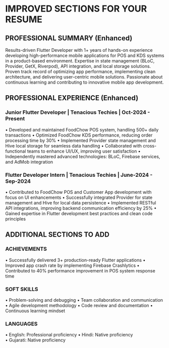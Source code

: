 # IMPROVED SECTIONS FOR YOUR RESUME

## PROFESSIONAL SUMMARY (Enhanced)
Results-driven Flutter Developer with 1+ years of hands-on experience developing high-performance mobile applications for POS and KDS systems in a product-based environment. Expertise in state management (BLoC, Provider, GetX, Riverpod), API integration, and local storage solutions. Proven track record of optimizing app performance, implementing clean architecture, and delivering user-centric mobile solutions. Passionate about continuous learning and contributing to innovative mobile app development.

## PROFESSIONAL EXPERIENCE (Enhanced)

### Junior Flutter Developer | Tenacious Techies | Oct-2024 - Present
• Developed and maintained FoodChow POS system, handling 500+ daily transactions
• Optimized FoodChow KDS performance, reducing order processing time by 30%
• Implemented Provider state management and Hive local storage for seamless data handling
• Collaborated with cross-functional teams to enhance UI/UX, improving user satisfaction
• Independently mastered advanced technologies: BLoC, Firebase services, and AdMob integration

### Flutter Developer Intern | Tenacious Techies | June-2024 - Sep-2024
• Contributed to FoodChow POS and Customer App development with focus on UI enhancements
• Successfully integrated Provider for state management and Hive for local data persistence
• Implemented RESTful API integrations, improving backend communication efficiency by 25%
• Gained expertise in Flutter development best practices and clean code principles

## ADDITIONAL SECTIONS TO ADD

### ACHIEVEMENTS
• Successfully delivered 3+ production-ready Flutter applications
• Improved app crash rate by implementing Firebase Crashlytics
• Contributed to 40% performance improvement in POS system response time

### SOFT SKILLS
• Problem-solving and debugging
• Team collaboration and communication
• Agile development methodology
• Code review and documentation
• Continuous learning mindset

### LANGUAGES
• English: Professional proficiency
• Hindi: Native proficiency  
• Gujarati: Native proficiency
